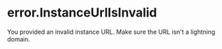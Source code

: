 # error.InstanceUrlIsInvalid

You provided an invalid instance URL. Make sure the URL isn't a lightning domain.
